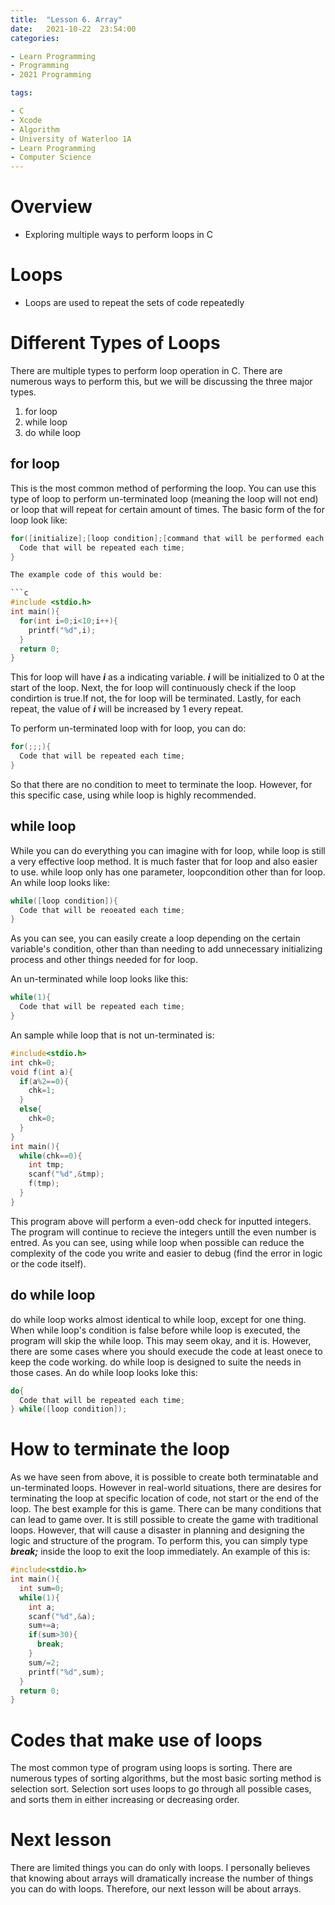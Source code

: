 ```yaml
---
title:  "Lesson 6. Array"
date:   2021-10-22  23:54:00
categories:

- Learn Programming
- Programming
- 2021 Programming

tags:

- C
- Xcode
- Algorithm
- University of Waterloo 1A
- Learn Programming
- Computer Science
---
```


# Overview
* Exploring multiple ways to perform loops in C

# Loops
* Loops are used to repeat the sets of code repeatedly

# Different Types of Loops
There are multiple types to perform loop operation in C. There are numerous ways to perform this, but we will be discussing the three major types.

1. for loop
2. while loop
3. do while loop

## for loop
This is the most common method of performing the loop. You can use this type of loop to perform un-terminated loop (meaning the loop will not end) or loop that will repeat for certain amount of times. The basic form of the for loop look like:

```c
for([initialize];[loop condition];[command that will be performed each repeat]){
  Code that will be repeated each time;
}

The example code of this would be:

```c
#include <stdio.h>
int main(){
  for(int i=0;i<10;i++){
    printf("%d",i);
  }
  return 0;
}
```

This for loop will have ***i*** as a indicating variable. ***i*** will be initialized to 0 at the start of the loop. Next, the for loop will continuously check if the loop condirtion is true.If not, the for loop will be terminated. Lastly, for each repeat, the value of ***i*** will be increased by 1 every repeat. 

To perform un-terminated loop with for loop, you can do:

```c
for(;;;){
  Code that will be repeated each time;
}
```

So that there are no condition to meet to terminate the loop. However, for this specific case, using while loop is highly recommended.

## while loop

While you can do everything you can imagine with for loop, while loop is still a very effective loop method. It is much faster that for loop and also easier to use. while loop only has one parameter, loopcondition other than for loop. An while loop looks like:

```c
while([loop condition]){
  Code that will be reoeated each time;
}
```

As you can see, you can easily create a loop depending on the certain variable's condition, other than than needing to add unnecessary initializing process and other things needed for for loop.

An un-terminated while loop looks like this:

```c
while(1){
  Code that will be repeated each time;
}
```

An sample while loop that is not un-terminated is:

```c
#include<stdio.h>
int chk=0;
void f(int a){
  if(a%2==0){
    chk=1;
  }
  else{
    chk=0;
  }
}
int main(){
  while(chk==0){
    int tmp;
    scanf("%d",&tmp);
    f(tmp);
  }
}
```

This program above will perform a even-odd check for inputted integers. The program will continue to recieve the integers untill the even number is entred. As you can see, using while loop when possible can reduce the complexity of the code you write and easier to debug (find the error in logic or the code itself).

## do while loop

do while loop works almost identical to while loop, except for one thing. When while loop's condition is false before while loop is executed, the program will skip the while loop. This may seem okay, and it is. However, there are some cases where you should execude the code at least onece to keep the code working. do while loop is designed to suite the needs in those cases. An do while loop looks loke this:

```c
do{
  Code that will be repeated each time;
} while([loop condition]);
```

# How to terminate the loop

As we have seen from above, it is possible to create both terminatable and un-terminated loops. However in real-world situations, there are desires for terminating the loop at specific location of code, not start or the end of the loop. The best example for this is game. There can be many conditions that can lead to game over. It is still possible to create the game with traditional loops. However, that will cause a disaster in planning and designing the logic and structure of the program. To perform this, you can simply type ***break;*** inside the loop to exit the loop immediately. An example of this is:

```c
#include<stdio.h>
int main(){
  int sum=0;
  while(1){
    int a;
    scanf("%d",&a);
    sum+=a;
    if(sum>30){
      break;
    }
    sum/=2;
    printf("%d",sum);
  }
  return 0;
}
```

# Codes that make use of loops

The most common type of program using loops is sorting. There are numerous types of sorting algorithms, but the most basic sorting method is selection sort. Selection sort uses loops to go through all possible cases, and sorts them in either increasing or decreasing order.

# Next lesson

There are limited things you can do only with loops. I personally believes that knowing about arrays will dramatically increase the number of things you can do with loops. Therefore, our next lesson will be about arrays.



